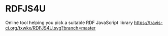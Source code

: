 # RDFJS4U
Online tool helping you pick a suitable RDF JavaScript library
https://travis-ci.org/txwkx/RDFJS4U.svg?branch=master
